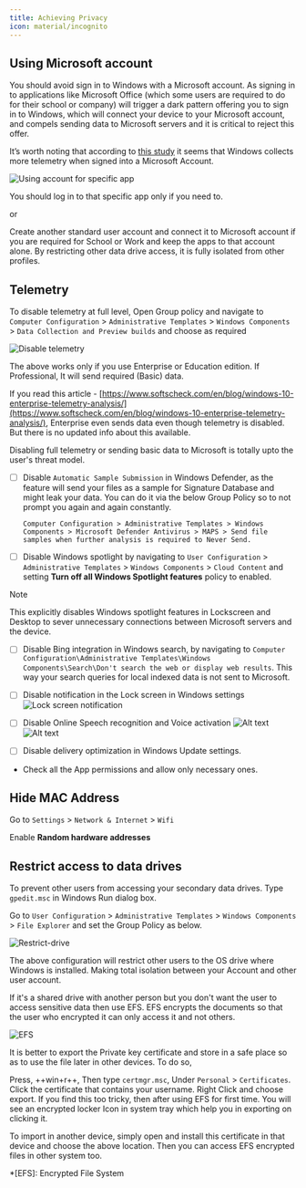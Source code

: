 ```yaml
---
title: Achieving Privacy
icon: material/incognito
---
```


## Using Microsoft account

You should avoid sign in to Windows with a Microsoft account. As signing in to applications like Microsoft Office (which some users are required to do for their school or company) will trigger a dark pattern offering you to sign in to Windows, which will connect your device to your Microsoft account, and compels sending data to Microsoft servers and it is critical to reject this offer.

It’s worth noting that according to [this study](https://www.autoriteitpersoonsgegevens.nl/sites/default/files/atoms/files/public_version_dutch_dpa_informal_translation_summary_of_investigation_report.pdf) it seems that Windows collects more telemetry when signed into a Microsoft Account.

![Using account for specific app](/docs/assets/img/windows/signin-one-app.webp)

You should log in to that specific app only if you need to.

or

Create another standard user account and connect it to Microsoft account if you are required for School or Work and keep the apps to that account alone. By restricting other data drive access, it is fully isolated from other profiles.

## Telemetry

To disable telemetry at full level, Open Group policy and navigate to `Computer Configuration` > `Administrative Templates` > `Windows Components` > `Data Collection and Preview builds` and choose as required

![Disable telemetry](/docs/assets/img/windows/disable-telemetry.webp)

The above works only if you use Enterprise or Education edition. If Professional, It will send required (Basic) data.

If you read this article - [https://www.softscheck.com/en/blog/windows-10-enterprise-telemetry-analysis/](https://www.softscheck.com/en/blog/windows-10-enterprise-telemetry-analysis/), Enterprise even sends data even though telemetry is disabled. But there is no updated info about this available.

Disabling full telemetry or sending basic data to Microsoft is totally upto the user's threat model.

- [ ] Disable `Automatic Sample Submission` in Windows Defender, as the feature will send your files as a sample for Signature Database and might leak your data. You can do it via the below Group Policy so to not prompt you again and again constantly.

    ```text
    Computer Configuration > Administrative Templates > Windows Components > Microsoft Defender Antivirus > MAPS > Send file samples when further analysis is required to Never Send.
    ```

- [ ] Disable Windows spotlight by navigating to `User Configuration` > `Administrative Templates` > `Windows Components` > `Cloud Content` and setting **Turn off all Windows Spotlight features** policy to enabled.

<div class="admonition note" markdown>
<p class="admonition-title">Note</p>

This explicitly disables Windows spotlight features in Lockscreen and Desktop to sever unnecessary connections between Microsoft servers and the device.

</div>

- [ ] Disable Bing integration in Windows search, by navigating to `Computer Configuration\Administrative Templates\Windows Components\Search\Don't search the web or display web results`. This way your search queries for local indexed data is not sent to Microsoft.

- [ ] Disable notification in the Lock screen in Windows settings
    ![Lock screen notification](/docs/assets/img/windows/lock-screen-notifications.webp)

- [ ] Disable Online Speech recognition and Voice activation
        ![Alt text](/docs/docs/assets/img/windows/online-speech.webp)
        ![Alt text](/docs/assets/img/windows/voice-activation.webp)

- [ ] Disable delivery optimization in Windows Update settings.

- Check all the App permissions and allow only necessary ones.

## Hide MAC Address

Go to `Settings` > `Network & Internet` > `Wifi`

Enable **Random hardware addresses**

## Restrict access to data drives

To prevent other users from accessing your secondary data drives. Type `gpedit.msc` in Windows Run dialog box.

Go to `User Configuration` > `Administrative Templates` > `Windows Components` > `File Explorer` and set the Group Policy as below.

![Restrict-drive](/docs/assets/img/windows/drive-restriction.webp)

The above configuration will restrict other users to the OS drive where Windows is installed. Making total isolation between your Account and other user account.

If it's a shared drive with another person but you don't want the user to access sensitive data then use EFS. EFS encrypts the documents so that the user who encrypted it can only access it and not others.

![EFS](/docs/assets/img/windows/EFS.gif)

It is better to export the Private key certificate and store in a safe place so as to use the file later in other devices. To do so,

Press, ++win+r++, Then type `certmgr.msc`, Under `Personal` > `Certificates`. Click the certificate that contains your username. Right Click and choose export. If you find this too tricky, then after using EFS for first time. You will see an encrypted locker Icon in system tray which help you in exporting on clicking it.

To import in another device, simply open and install this certificate in that device and choose the above location. Then you can access EFS encrypted files in other system too.

*[EFS]: Encrypted File System
